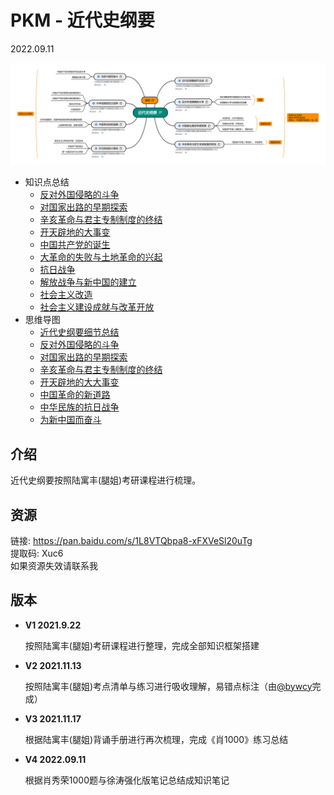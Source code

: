 # PKM - 近代史纲要  

2022.09.11

![image text](./resources/近代史纲要.png)

* 知识点总结
  * [反对外国侵略的斗争](./notes/知识点总结/反对外国侵略的斗争.md)
  * [对国家出路的早期探索](./notes/知识点总结/对国家出路的早期探索.md)
  * [辛亥革命与君主专制制度的终结](./notes/知识点总结/辛亥革命与君主专制制度的终结.md)
  * [开天辟地的大事变](./notes/知识点总结/开天辟地的大事变.md)
  * [中国共产党的诞生](./notes/知识点总结/中国共产党的诞生.md)
  * [大革命的失败与土地革命的兴起](./notes/知识点总结/大革命的失败与土地革命的兴起.md)
  * [抗日战争](./notes/知识点总结/抗日战争.md)
  * [解放战争与新中国的建立](./notes/知识点总结/解放战争与新中国的建立.md)
  * [社会主义改造](./notes/知识点总结/社会主义改造.md)
  * [社会主义建设成就与改革开放](./notes/知识点总结/社会主义建设成就与改革开放.md)
* 思维导图
  * [近代史纲要细节总结](./近代史纲要细节总结.xmind)
  * [反对外国侵略的斗争](./反对外国侵略的斗争.xmind)
  * [对国家出路的早期探索](./对国家出路的早期探索.xmind)
  * [辛亥革命与君主专制制度的终结](./辛亥革命与君主专制制度的终结.xmind)
  * [开天辟地的大大事变](./开天辟地的大大事变.xmind)
  * [中国革命的新道路](./中国革命的新道路.xmind)
  * [中华民族的抗日战争](./中华民族的抗日战争.xmind)
  * [为新中国而奋斗](./为新中国而奋斗.xmind)

## 介绍

近代史纲要按照陆寓丰(腿姐)考研课程进行梳理。
## 资源
链接: https://pan.baidu.com/s/1L8VTQbpa8-xFXVeSl20uTg  
提取码: Xuc6  
如果资源失效请联系我  

## 版本
* **V1 2021.9.22**  

  按照陆寓丰(腿姐)考研课程进行整理，完成全部知识框架搭建   

* **V2 2021.11.13**

  按照陆寓丰(腿姐)考点清单与练习进行吸收理解，易错点标注（由[@bywcy](https://github.com/bywcy)完成）

* **V3 2021.11.17**

  根据陆寓丰(腿姐)背诵手册进行再次梳理，完成《肖1000》练习总结

* **V4 2022.09.11**

  根据肖秀荣1000题与徐涛强化版笔记总结成知识笔记

